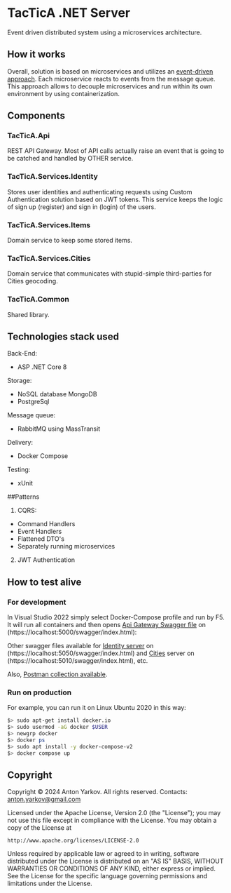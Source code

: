 # TacTicA .NET Server

Event driven distributed system using a microservices architecture.

## How it works

Overall, solution is based on microservices and utilizes an [event-driven approach](https://martinfowler.com/eaaDev/EventNarrative.html).
Each microservice reacts to events from the message queue. This approach allows to decouple microservices and run within its own environment by using containerization.

## Components

### TacTicA.Api

REST API Gateway. Most of API calls actually raise an event that is going to be catched and handled by OTHER service.

### TacTicA.Services.Identity

Stores user identities and authenticating requests using Custom Authentication solution based on JWT tokens. This service keeps the logic of sign up (register) and sign in (login) of the users.

### TacTicA.Services.Items

Domain service to keep some stored items.

### TacTicA.Services.Cities

Domain service that communicates with stupid-simple third-parties for Cities geocoding.

### TacTicA.Common

Shared library. 

## Technologies stack used

Back-End:
- ASP .NET Core 8

Storage:
- NoSQL database MongoDB
- PostgreSql

Message queue:
- RabbitMQ using MassTransit

Delivery:
- Docker Compose

Testing:
- xUnit

##Patterns

1. CQRS:
- Command Handlers
- Event Handlers
- Flattened DTO's
- Separately running microservices

2. JWT Authentication

## How to test alive

### For development

In Visual Studio 2022 simply select Docker-Compose profile and run by F5. It will run all containers and then opens [Api Gateway Swagger file](https://github.com/optiklab/TacTicA.webapp.backend/blob/main/docs/swagger.api.json) on (https://localhost:5000/swagger/index.html):

Other swagger files available for [Identity server](https://github.com/optiklab/TacTicA.webapp.backend/blob/main/docs/swagger.identity.json) on (https://localhost:5050/swagger/index.html) and [Cities](https://github.com/optiklab/TacTicA.webapp.backend/blob/main/docs/swagger.cities.json) server on (https://localhost:5010/swagger/index.html), etc.

Also, [Postman collection available](https://github.com/optiklab/TacTicA.webapp.backend/blob/main/docs/tactica.postman_collection.json).

### Run on production

For example, you can run it on Linux Ubuntu 2020 in this way:
```bash
$> sudo apt-get install docker.io
$> sudo usermod -aG docker $USER
$> newgrp docker
$> docker ps 
$> sudo apt install -y docker-compose-v2
$> docker compose up
```

## Copyright

Copyright © 2024 Anton Yarkov. All rights reserved.
Contacts: anton.yarkov@gmail.com

Licensed under the Apache License, Version 2.0 (the "License");
you may not use this file except in compliance with the License.
You may obtain a copy of the License at

    http://www.apache.org/licenses/LICENSE-2.0

Unless required by applicable law or agreed to in writing, software
distributed under the License is distributed on an "AS IS" BASIS,
WITHOUT WARRANTIES OR CONDITIONS OF ANY KIND, either express or implied.
See the License for the specific language governing permissions and
limitations under the License.